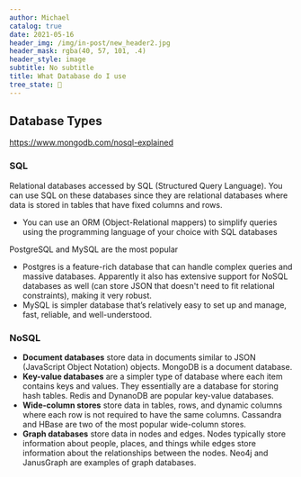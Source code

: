 ```yaml
---
author: Michael
catalog: true
date: 2021-05-16
header_img: /img/in-post/new_header2.jpg
header_mask: rgba(40, 57, 101, .4)
header_style: image
subtitle: No subtitle
title: What Database do I use
tree_state: 🌱
---
```


## Database Types
https://www.mongodb.com/nosql-explained

### SQL
Relational databases accessed by SQL (Structured Query Language). You can use SQL on these databases since they are relational databases where data is stored in tables that have fixed columns and rows.

- You can use an ORM (Object-Relational mappers) to simplify queries using the programming language of your choice with SQL databases

PostgreSQL and MySQL are the most popular
- Postgres is a feature-rich database that can handle complex queries and massive databases. Apparently it also has extensive support for NoSQL databases as well (can store JSON that doesn't need to fit relational constraints), making it very robust.
- MySQL is simpler database that’s relatively easy to set up and manage, fast, reliable, and well-understood.

### NoSQL
-   **Document databases** store data in documents similar to JSON (JavaScript Object Notation) objects. MongoDB is a document database. 
-   **Key-value databases** are a simpler type of database where each item contains keys and values. They essentially are a database for storing hash tables. Redis and DynanoDB are popular key-value databases.
-   **Wide-column stores** store data in tables, rows, and dynamic columns where each row is not required to have the same columns. Cassandra and HBase are two of the most popular wide-column stores.
-   **Graph databases** store data in nodes and edges. Nodes typically store information about people, places, and things while edges store information about the relationships between the nodes. Neo4j and JanusGraph are examples of graph databases.